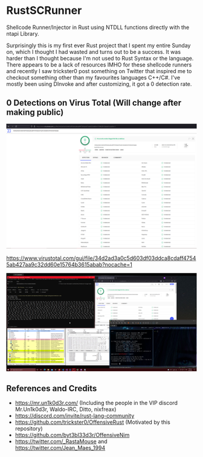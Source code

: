 # RustSCRunner

Shellcode Runner/Injector in Rust using NTDLL functions directly with the ntapi Library.

Surprisingly this is my first ever Rust project that I spent my entire Sunday on, which I thought I had wasted and turns out to be a success. It was harder than I thought because I'm not used to Rust Syntax or the language. There appears to be a lack of resources IMHO for these shellcode runners and recently I saw trickster0 post something on Twitter that inspired me to checkout something other than my favourites languages C++/C#. I've mostly been using DInvoke and after customizing, it got a 0 detection rate.

## 0 Detections on Virus Total (Will change after making public)

![](Detections.png)

https://www.virustotal.com/gui/file/34d2ad3a0c5d603df03ddca8cdaff47545ab427aa9c32dd60e15764b3615abab?nocache=1


![](PoC.png)


## References and Credits

* https://mr.un1k0d3r.com/ (Including the people in the VIP discord Mr.Un1k0d3r, Waldo-IRC, Ditto, nixfreax)
* https://discord.com/invite/rust-lang-community
* https://github.com/trickster0/OffensiveRust (Motivated by this repository)
* https://github.com/byt3bl33d3r/OffensiveNim
* https://twitter.com/_RastaMouse and https://twitter.com/Jean_Maes_1994
